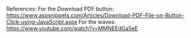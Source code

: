 References:
For the Download PDF button:
https://www.aspsnippets.com/Articles/Download-PDF-File-on-Button-Click-using-JavaScript.aspx
For the waves:
https://www.youtube.com/watch?v=MMNEEdGa5eE